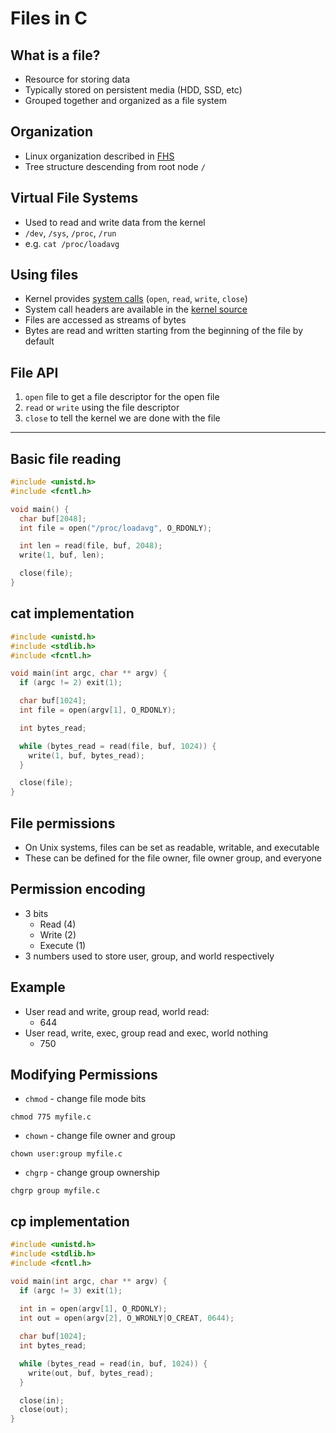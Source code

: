 Files in C
==========

What is a file?
---------------

- Resource for storing data
- Typically stored on persistent media (HDD, SSD, etc)
- Grouped together and organized as a file system

Organization
------------

- Linux organization described in [FHS](https://en.wikipedia.org/wiki/Filesystem_Hierarchy_Standard)
- Tree structure descending from root node `/`

Virtual File Systems
--------------------

- Used to read and write data from the kernel
- `/dev`, `/sys`, `/proc`, `/run`
- e.g. `cat /proc/loadavg`

Using files
-----------

- Kernel provides [system calls](https://github.com/torvalds/linux/blob/master/arch/x86/entry/syscalls/syscall_64.tbl) (`open`, `read`, `write`, `close`)
- System call headers are available in the [kernel source](https://github.com/torvalds/linux/blob/master/include/linux/syscalls.h)
- Files are accessed as streams of bytes
- Bytes are read and written starting from the beginning of the file by default

File API
--------

1. `open` file to get a file descriptor for the open file
2. `read` or `write` using the file descriptor
3. `close` to tell the kernel we are done with the file

---

Basic file reading
------------------

```c
#include <unistd.h>
#include <fcntl.h>

void main() {
  char buf[2048];
  int file = open("/proc/loadavg", O_RDONLY);

  int len = read(file, buf, 2048);
  write(1, buf, len);

  close(file);
}
```

cat implementation
------------------

```c
#include <unistd.h>
#include <stdlib.h>
#include <fcntl.h>

void main(int argc, char ** argv) {
  if (argc != 2) exit(1);

  char buf[1024];
  int file = open(argv[1], O_RDONLY);

  int bytes_read;

  while (bytes_read = read(file, buf, 1024)) {
    write(1, buf, bytes_read);
  }

  close(file);
}
```

File permissions
----------------

- On Unix systems, files can be set as readable, writable, and executable
- These can be defined for the file owner, file owner group, and everyone

Permission encoding
-------------------

- 3 bits
    - Read (4)
    - Write (2)
    - Execute (1)
- 3 numbers used to store user, group, and world respectively

Example
-------

- User read and write, group read, world read:
    - 644
- User read, write, exec, group read and exec, world nothing
    - 750

Modifying Permissions
---------------------

- `chmod` - change file mode bits

```
chmod 775 myfile.c
```

- `chown` - change file owner and group

```
chown user:group myfile.c
```

- `chgrp` - change group ownership

```
chgrp group myfile.c
```

cp implementation
-----------------

```c
#include <unistd.h>
#include <stdlib.h>
#include <fcntl.h>

void main(int argc, char ** argv) {
  if (argc != 3) exit(1);
  
  int in = open(argv[1], O_RDONLY);
  int out = open(argv[2], O_WRONLY|O_CREAT, 0644);

  char buf[1024];
  int bytes_read;

  while (bytes_read = read(in, buf, 1024)) {
    write(out, buf, bytes_read);
  }

  close(in);
  close(out);
}
```
